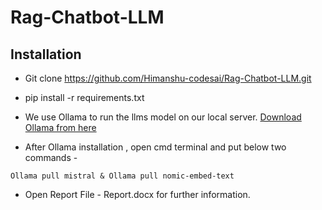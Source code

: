 # Rag-Chatbot-LLM

## Installation

- Git clone https://github.com/Himanshu-codesai/Rag-Chatbot-LLM.git

- pip install -r requirements.txt

- We use Ollama to run the llms model on our local server.
[Download Ollama from here](https://ollama.com/download)

- After Ollama installation , open cmd terminal and put below two commands - 
```
Ollama pull mistral & Ollama pull nomic-embed-text
```
- Open Report File - Report.docx for further information.
